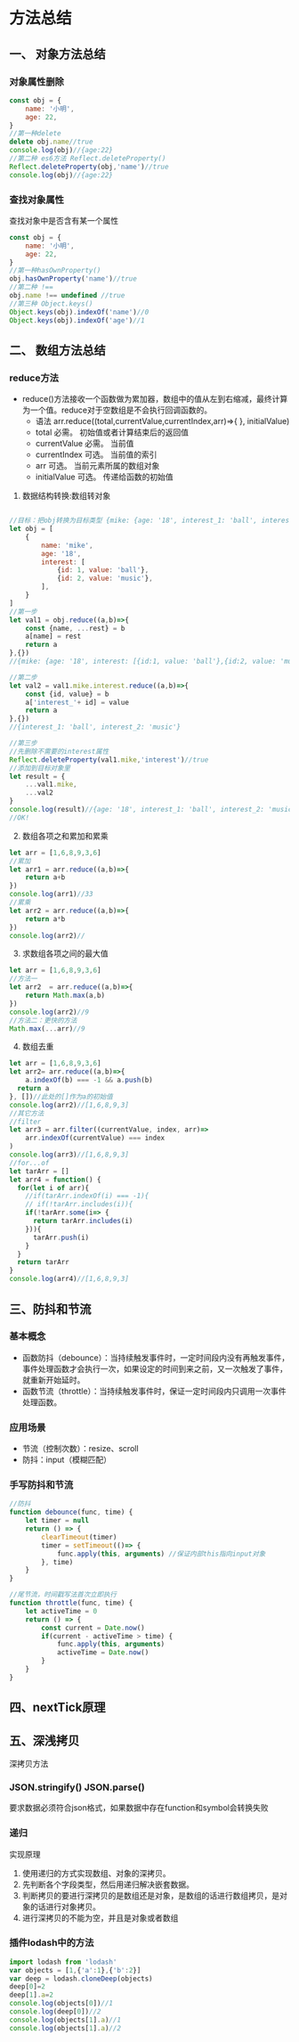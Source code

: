 # 方法总结
## 一、 对象方法总结
### 对象属性删除
```js
const obj = {
    name: '小明',
    age: 22,
}
//第一种delete
delete obj.name//true
console.log(obj)//{age:22}
//第二种 es6方法 Reflect.deleteProperty()
Reflect.deleteProperty(obj,'name')//true
console.log(obj)//{age:22}
```
### 查找对象属性
查找对象中是否含有某一个属性
```js
const obj = {
    name: '小明',
    age: 22,
}
//第一种hasOwnProperty()
obj.hasOwnProperty('name')//true
//第二种 !==
obj.name !== undefined //true
//第三种 Object.keys()
Object.keys(obj).indexOf('name')//0
Object.keys(obj).indexOf('age')//1
```
## 二、 数组方法总结
### reduce方法
- reduce()方法接收一个函数做为累加器，数组中的值从左到右缩减，最终计算为一个值。reduce对于空数组是不会执行回调函数的。
  - 语法 arr.reduce((total,currentValue,currentIndex,arr)=>{ }, initialValue)
  - total 必需。 初始值或者计算结束后的返回值
  - currentValue 必需。 当前值
  - currentIndex 可选。 当前值的索引
  - arr 可选。 当前元素所属的数组对象
  - initialValue 可选。 传递给函数的初始值
  
1. 数据结构转换:数组转对象
```js

//目标：把obj转换为目标类型 {mike: {age: '18', interest_1: 'ball', interest_2: 'music'}}
let obj = [
    {
        name: 'mike',
        age: '18',
        interest: [
            {id: 1, value: 'ball'},
            {id: 2, value: 'music'},
        ],
    }
]
//第一步
let val1 = obj.reduce((a,b)=>{
    const {name, ...rest} = b
    a[name] = rest
    return a
},{})
//{mike: {age: '18', interest: [{id:1, value: 'ball'},{id:2, value: 'music'}]}}

//第二步
let val2 = val1.mike.interest.reduce((a,b)=>{
    const {id, value} = b
    a['interest_'+ id] = value
    return a
},{})
//{interest_1: 'ball', interest_2: 'music'}

//第三步
//先删除不需要的interest属性
Reflect.deleteProperty(val1.mike,'interest')//true
//添加到目标对象里
let result = {
    ...val1.mike,
    ...val2
}
console.log(result)//{age: '18', interest_1: 'ball', interest_2: 'music'}
//OK!
```
2. 数组各项之和累加和累乘
```js
let arr = [1,6,8,9,3,6]
//累加
let arr1 = arr.reduce((a,b)=>{
    return a+b
})
console.log(arr1)//33
//累乘
let arr2 = arr.reduce((a,b)=>{
    return a*b
})
console.log(arr2)//
```
3. 求数组各项之间的最大值
```js
let arr = [1,6,8,9,3,6]
//方法一
let arr2  = arr.reduce((a,b)=>{
    return Math.max(a,b)
})
console.log(arr2)//9
//方法二：更快的方法
Math.max(...arr)//9

```
4. 数组去重
```js
let arr = [1,6,8,9,3,6]
let arr2= arr.reduce((a,b)=>{
    a.indexOf(b) === -1 && a.push(b)
  return a
}, [])//此处的[]作为a的初始值
console.log(arr2)//[1,6,8,9,3]
//其它方法
//filter
let arr3 = arr.filter((currentValue, index, arr)=>
    arr.indexOf(currentValue) === index
)
console.log(arr3)//[1,6,8,9,3]
//for...of
let tarArr = []
let arr4 = function() {
  for(let i of arr){
    //if(tarArr.indexOf(i) === -1){
    // if(!tarArr.includes(i)){
    if(!tarArr.some(i=> {
      return tarArr.includes(i)
    })){
      tarArr.push(i)
    }
  }
  return tarArr
}
console.log(arr4)//[1,6,8,9,3]

```
## 三、防抖和节流
### 基本概念
- 函数防抖（debounce）：当持续触发事件时，一定时间段内没有再触发事件，事件处理函数才会执行一次，如果设定的时间到来之前，又一次触发了事件，就重新开始延时。
- 函数节流（throttle）：当持续触发事件时，保证一定时间段内只调用一次事件处理函数。
### 应用场景
- 节流（控制次数）：resize、scroll
- 防抖：input（模糊匹配）
### 手写防抖和节流
```js
//防抖
function debounce(func, time) {
    let timer = null
    return () => {
        clearTimeout(timer)
        timer = setTimeout(()=> {
            func.apply(this, arguments) //保证内部this指向input对象
        }, time)
    }
}

//尾节流，时间戳写法首次立即执行
function throttle(func, time) {
    let activeTime = 0
    return () => {
        const current = Date.now()
        if(current - activeTime > time) {
            func.apply(this, arguments)
            activeTime = Date.now()
        }
    }
}
```
## 四、nextTick原理


## 五、深浅拷贝
深拷贝方法
### JSON.stringify() JSON.parse()
要求数据必须符合json格式，如果数据中存在function和symbol会转换失败
### 递归
实现原理
1. 使用递归的方式实现数组、对象的深拷贝。
2. 先判断各个字段类型，然后用递归解决嵌套数据。
3. 判断拷贝的要进行深拷贝的是数组还是对象，是数组的话进行数组拷贝，是对象的话进行对象拷贝。
4. 进行深拷贝的不能为空，并且是对象或者数组
### 插件lodash中的方法
```js
import lodash from 'lodash'
var objects = [1,{'a':1},{'b':2}]
var deep = lodash.cloneDeep(objects)
deep[0]=2
deep[1].a=2
console.log(objects[0])//1
console.log(deep[0])//2
console.log(objects[1].a)//1
console.log(objects[1].a)//2
```
